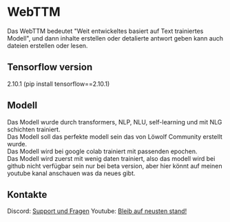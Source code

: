 # WebTTM
Das WebTTM bedeutet "Weit entwickeltes basiert auf Text trainiertes Modell", und dann inhalte erstellen oder detalierte antwort geben kann auch dateien erstellen oder lesen. 
<h2>Tensorflow version</h2>
2.10.1 (pip install tensorflow==2.10.1)
<h2>Modell</h2>
Das Modell wurde durch transformers, NLP, NLU, self-learning und mit NLG schichten trainiert.
<br>
Das Modell soll das perfekte modell sein das von Löwolf Community erstellt wurde.
<br>
Das Modell wird bei google colab trainiert mit passenden epochen.
<br>
Das Modell wird zuerst mit wenig daten trainiert, also das modell wird bei github nicht verfügbar sein nur bei beta version, aber hier könnt auf meinen youtube kanal anschauen was da neues gibt.
<br>
<h2>Kontakte</h2>
Discord: <a href="https://discord.gg/hUjnNyJ8fe">Support und Fragen</a>
Youtube: <a href="https://www.youtube.com/channel/UCV4zAJrczM3L4Cs4YCDuWTA">Bleib auf neusten stand!</a>

